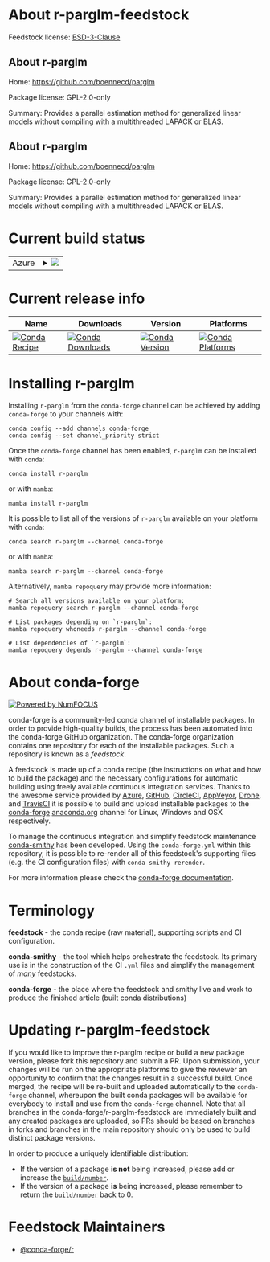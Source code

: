 About r-parglm-feedstock
========================

Feedstock license: [BSD-3-Clause](https://github.com/conda-forge/r-parglm-feedstock/blob/main/LICENSE.txt)


About r-parglm
--------------

Home: https://github.com/boennecd/parglm

Package license: GPL-2.0-only

Summary: Provides a parallel estimation method for generalized linear models without compiling with a multithreaded LAPACK or BLAS.

About r-parglm
--------------

Home: https://github.com/boennecd/parglm

Package license: GPL-2.0-only

Summary: Provides a parallel estimation method for generalized linear models without compiling with a multithreaded LAPACK or BLAS.

Current build status
====================


<table>
    
  <tr>
    <td>Azure</td>
    <td>
      <details>
        <summary>
          <a href="https://dev.azure.com/conda-forge/feedstock-builds/_build/latest?definitionId=23343&branchName=main">
            <img src="https://dev.azure.com/conda-forge/feedstock-builds/_apis/build/status/r-parglm-feedstock?branchName=main">
          </a>
        </summary>
        <table>
          <thead><tr><th>Variant</th><th>Status</th></tr></thead>
          <tbody><tr>
              <td>linux_64_r_base4.4</td>
              <td>
                <a href="https://dev.azure.com/conda-forge/feedstock-builds/_build/latest?definitionId=23343&branchName=main">
                  <img src="https://dev.azure.com/conda-forge/feedstock-builds/_apis/build/status/r-parglm-feedstock?branchName=main&jobName=linux&configuration=linux%20linux_64_r_base4.4" alt="variant">
                </a>
              </td>
            </tr><tr>
              <td>linux_64_r_base4.5</td>
              <td>
                <a href="https://dev.azure.com/conda-forge/feedstock-builds/_build/latest?definitionId=23343&branchName=main">
                  <img src="https://dev.azure.com/conda-forge/feedstock-builds/_apis/build/status/r-parglm-feedstock?branchName=main&jobName=linux&configuration=linux%20linux_64_r_base4.5" alt="variant">
                </a>
              </td>
            </tr><tr>
              <td>osx_64_r_base4.4</td>
              <td>
                <a href="https://dev.azure.com/conda-forge/feedstock-builds/_build/latest?definitionId=23343&branchName=main">
                  <img src="https://dev.azure.com/conda-forge/feedstock-builds/_apis/build/status/r-parglm-feedstock?branchName=main&jobName=osx&configuration=osx%20osx_64_r_base4.4" alt="variant">
                </a>
              </td>
            </tr><tr>
              <td>osx_64_r_base4.5</td>
              <td>
                <a href="https://dev.azure.com/conda-forge/feedstock-builds/_build/latest?definitionId=23343&branchName=main">
                  <img src="https://dev.azure.com/conda-forge/feedstock-builds/_apis/build/status/r-parglm-feedstock?branchName=main&jobName=osx&configuration=osx%20osx_64_r_base4.5" alt="variant">
                </a>
              </td>
            </tr><tr>
              <td>win_64_r_base4.4</td>
              <td>
                <a href="https://dev.azure.com/conda-forge/feedstock-builds/_build/latest?definitionId=23343&branchName=main">
                  <img src="https://dev.azure.com/conda-forge/feedstock-builds/_apis/build/status/r-parglm-feedstock?branchName=main&jobName=win&configuration=win%20win_64_r_base4.4" alt="variant">
                </a>
              </td>
            </tr><tr>
              <td>win_64_r_base4.5</td>
              <td>
                <a href="https://dev.azure.com/conda-forge/feedstock-builds/_build/latest?definitionId=23343&branchName=main">
                  <img src="https://dev.azure.com/conda-forge/feedstock-builds/_apis/build/status/r-parglm-feedstock?branchName=main&jobName=win&configuration=win%20win_64_r_base4.5" alt="variant">
                </a>
              </td>
            </tr>
          </tbody>
        </table>
      </details>
    </td>
  </tr>
</table>

Current release info
====================

| Name | Downloads | Version | Platforms |
| --- | --- | --- | --- |
| [![Conda Recipe](https://img.shields.io/badge/recipe-r--parglm-green.svg)](https://anaconda.org/conda-forge/r-parglm) | [![Conda Downloads](https://img.shields.io/conda/dn/conda-forge/r-parglm.svg)](https://anaconda.org/conda-forge/r-parglm) | [![Conda Version](https://img.shields.io/conda/vn/conda-forge/r-parglm.svg)](https://anaconda.org/conda-forge/r-parglm) | [![Conda Platforms](https://img.shields.io/conda/pn/conda-forge/r-parglm.svg)](https://anaconda.org/conda-forge/r-parglm) |

Installing r-parglm
===================

Installing `r-parglm` from the `conda-forge` channel can be achieved by adding `conda-forge` to your channels with:

```
conda config --add channels conda-forge
conda config --set channel_priority strict
```

Once the `conda-forge` channel has been enabled, `r-parglm` can be installed with `conda`:

```
conda install r-parglm
```

or with `mamba`:

```
mamba install r-parglm
```

It is possible to list all of the versions of `r-parglm` available on your platform with `conda`:

```
conda search r-parglm --channel conda-forge
```

or with `mamba`:

```
mamba search r-parglm --channel conda-forge
```

Alternatively, `mamba repoquery` may provide more information:

```
# Search all versions available on your platform:
mamba repoquery search r-parglm --channel conda-forge

# List packages depending on `r-parglm`:
mamba repoquery whoneeds r-parglm --channel conda-forge

# List dependencies of `r-parglm`:
mamba repoquery depends r-parglm --channel conda-forge
```


About conda-forge
=================

[![Powered by
NumFOCUS](https://img.shields.io/badge/powered%20by-NumFOCUS-orange.svg?style=flat&colorA=E1523D&colorB=007D8A)](https://numfocus.org)

conda-forge is a community-led conda channel of installable packages.
In order to provide high-quality builds, the process has been automated into the
conda-forge GitHub organization. The conda-forge organization contains one repository
for each of the installable packages. Such a repository is known as a *feedstock*.

A feedstock is made up of a conda recipe (the instructions on what and how to build
the package) and the necessary configurations for automatic building using freely
available continuous integration services. Thanks to the awesome service provided by
[Azure](https://azure.microsoft.com/en-us/services/devops/), [GitHub](https://github.com/),
[CircleCI](https://circleci.com/), [AppVeyor](https://www.appveyor.com/),
[Drone](https://cloud.drone.io/welcome), and [TravisCI](https://travis-ci.com/)
it is possible to build and upload installable packages to the
[conda-forge](https://anaconda.org/conda-forge) [anaconda.org](https://anaconda.org/)
channel for Linux, Windows and OSX respectively.

To manage the continuous integration and simplify feedstock maintenance
[conda-smithy](https://github.com/conda-forge/conda-smithy) has been developed.
Using the ``conda-forge.yml`` within this repository, it is possible to re-render all of
this feedstock's supporting files (e.g. the CI configuration files) with ``conda smithy rerender``.

For more information please check the [conda-forge documentation](https://conda-forge.org/docs/).

Terminology
===========

**feedstock** - the conda recipe (raw material), supporting scripts and CI configuration.

**conda-smithy** - the tool which helps orchestrate the feedstock.
                   Its primary use is in the construction of the CI ``.yml`` files
                   and simplify the management of *many* feedstocks.

**conda-forge** - the place where the feedstock and smithy live and work to
                  produce the finished article (built conda distributions)


Updating r-parglm-feedstock
===========================

If you would like to improve the r-parglm recipe or build a new
package version, please fork this repository and submit a PR. Upon submission,
your changes will be run on the appropriate platforms to give the reviewer an
opportunity to confirm that the changes result in a successful build. Once
merged, the recipe will be re-built and uploaded automatically to the
`conda-forge` channel, whereupon the built conda packages will be available for
everybody to install and use from the `conda-forge` channel.
Note that all branches in the conda-forge/r-parglm-feedstock are
immediately built and any created packages are uploaded, so PRs should be based
on branches in forks and branches in the main repository should only be used to
build distinct package versions.

In order to produce a uniquely identifiable distribution:
 * If the version of a package **is not** being increased, please add or increase
   the [``build/number``](https://docs.conda.io/projects/conda-build/en/latest/resources/define-metadata.html#build-number-and-string).
 * If the version of a package **is** being increased, please remember to return
   the [``build/number``](https://docs.conda.io/projects/conda-build/en/latest/resources/define-metadata.html#build-number-and-string)
   back to 0.

Feedstock Maintainers
=====================

* [@conda-forge/r](https://github.com/orgs/conda-forge/teams/r/)

